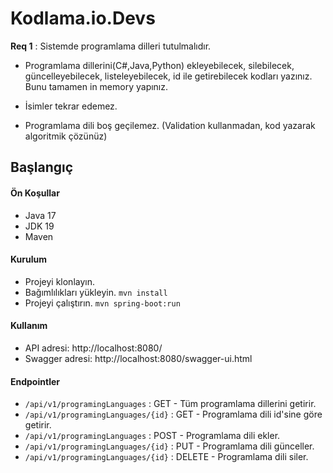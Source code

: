 # Kodlama.io.Devs

**Req 1** : Sistemde programlama dilleri tutulmalıdır.

- Programlama dillerini(C#,Java,Python) ekleyebilecek, silebilecek, güncelleyebilecek, listeleyebilecek, id ile
  getirebilecek kodları yazınız. Bunu tamamen in memory yapınız.
  
- İsimler tekrar edemez.

- Programlama dili boş geçilemez. (Validation kullanmadan, kod yazarak algoritmik çözünüz)

## Başlangıç

#### Ön Koşullar

- Java 17
- JDK 19
- Maven

#### Kurulum

- Projeyi klonlayın.
- Bağımlılıkları yükleyin. `mvn install`
- Projeyi çalıştırın. `mvn spring-boot:run`

#### Kullanım

- API adresi: http://localhost:8080/
- Swagger adresi: http://localhost:8080/swagger-ui.html

#### Endpointler

- `/api/v1/programingLanguages` : GET - Tüm programlama dillerini getirir.
- `/api/v1/programingLanguages/{id}` : GET - Programlama dili id'sine göre getirir.
- `/api/v1/programingLanguages` : POST - Programlama dili ekler.
- `/api/v1/programingLanguages/{id}` : PUT - Programlama dili günceller.
- `/api/v1/programingLanguages/{id}` : DELETE - Programlama dili siler.
